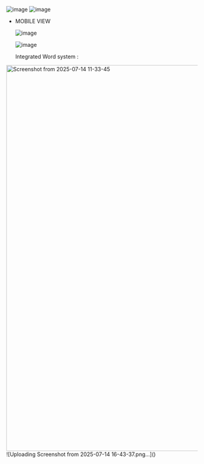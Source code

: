 ![image](https://github.com/user-attachments/assets/6b59cf19-ebe1-4e22-b83f-868c051a4f39)
![image](https://github.com/user-attachments/assets/5e8b0527-3198-41b7-a597-b610c9d4451a)


- MOBILE VIEW


  ![image](https://github.com/user-attachments/assets/a70ad1c1-a524-4d2a-b0ff-a2965afeee65)

  ![image](https://github.com/user-attachments/assets/88e45646-9cda-4cd2-8948-e7af48423e58)

  Integrated Word system :
<img width="1840" height="1014" alt="Screenshot from 2025-07-14 11-33-45" src="https://github.com/user-attachments/assets/891c76d5-b5c1-45a5-992c-636eb57b38c1" />
![Uploading Screenshot from 2025-07-14 16-43-37.png…]()

